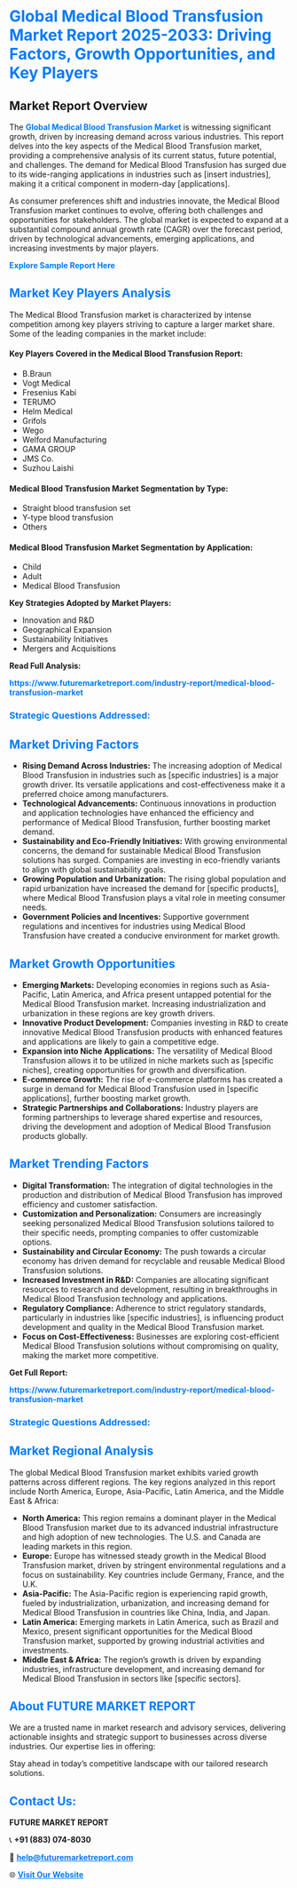 <h1 style="color: #007BFF;">Global Medical Blood Transfusion Market Report 2025-2033: Driving Factors, Growth Opportunities, and Key Players</h1>

<section id="overview">
<h2>Market Report Overview</h2>
<p>The <a href="https://www.futuremarketreport.com/industry-report/medical-blood-transfusion-market" style="color: #007BFF; text-decoration: none;"><strong>Global Medical Blood Transfusion Market</strong></a> is witnessing significant growth, driven by increasing demand across various industries. This report delves into the key aspects of the Medical Blood Transfusion market, providing a comprehensive analysis of its current status, future potential, and challenges. The demand for Medical Blood Transfusion has surged due to its wide-ranging applications in industries such as [insert industries], making it a critical component in modern-day [applications].</p>
<p>As consumer preferences shift and industries innovate, the Medical Blood Transfusion market continues to evolve, offering both challenges and opportunities for stakeholders. The global market is expected to expand at a substantial compound annual growth rate (CAGR) over the forecast period, driven by technological advancements, emerging applications, and increasing investments by major players.</p>
</section>

<section id="overview">
<p><a href="https://www.futuremarketreport.com/request-sample/reportId=125879" style="color: #007BFF; text-decoration: none;"><strong>Explore Sample Report Here</strong></a></p>
</section>

<section id="key-players">
<h2 style="color: #007BFF;">Market Key Players Analysis</h2>
<p>The Medical Blood Transfusion market is characterized by intense competition among key players striving to capture a larger market share. Some of the leading companies in the market include:</p>
<h4>Key Players Covered in the Medical Blood Transfusion Report:</h4>
<ul><li>B.Braun</li><li>Vogt Medical</li><li>Fresenius Kabi</li><li>TERUMO</li><li>Helm Medical</li><li>Grifols</li><li>Wego</li><li>Welford Manufacturing</li><li>GAMA GROUP</li><li>JMS Co.</li><li>Suzhou Laishi</li></ul>
<h4>Medical Blood Transfusion Market Segmentation by Type:</h4>
<ul><li>Straight blood transfusion set</li><li>Y-type blood transfusion</li><li>Others</li></ul>

<h4>Medical Blood Transfusion Market Segmentation by Application:</h4>
<ul><li>Child</li><li>Adult</li><li>Medical Blood Transfusion</li></ul>
<p><strong>Key Strategies Adopted by Market Players:</strong></p>
<ul>
<li>Innovation and R&D</li>
<li>Geographical Expansion</li>
<li>Sustainability Initiatives</li>
<li>Mergers and Acquisitions</li>
</ul>
</section>

<section>
<p><strong>Read Full Analysis: </strong></p><a href="https://www.futuremarketreport.com/industry-report/medical-blood-transfusion-market" style="color: #007BFF; text-decoration: none;"><strong>https://www.futuremarketreport.com/industry-report/medical-blood-transfusion-market</strong></a>
<h3 style="color: #007BFF;">Strategic Questions Addressed:</h3>
</section>

<section id="driving-factors">
<h2 style="color: #007BFF;">Market Driving Factors</h2>
<ul>
<li><strong>Rising Demand Across Industries:</strong> The increasing adoption of Medical Blood Transfusion in industries such as [specific industries] is a major growth driver. Its versatile applications and cost-effectiveness make it a preferred choice among manufacturers.</li>
<li><strong>Technological Advancements:</strong> Continuous innovations in production and application technologies have enhanced the efficiency and performance of Medical Blood Transfusion, further boosting market demand.</li>
<li><strong>Sustainability and Eco-Friendly Initiatives:</strong> With growing environmental concerns, the demand for sustainable Medical Blood Transfusion solutions has surged. Companies are investing in eco-friendly variants to align with global sustainability goals.</li>
<li><strong>Growing Population and Urbanization:</strong> The rising global population and rapid urbanization have increased the demand for [specific products], where Medical Blood Transfusion plays a vital role in meeting consumer needs.</li>
<li><strong>Government Policies and Incentives:</strong> Supportive government regulations and incentives for industries using Medical Blood Transfusion have created a conducive environment for market growth.</li>
</ul>
</section>

<section id="growth-opportunities">
<h2 style="color: #007BFF;">Market Growth Opportunities</h2>
<ul>
<li><strong>Emerging Markets:</strong> Developing economies in regions such as Asia-Pacific, Latin America, and Africa present untapped potential for the Medical Blood Transfusion market. Increasing industrialization and urbanization in these regions are key growth drivers.</li>
<li><strong>Innovative Product Development:</strong> Companies investing in R&D to create innovative Medical Blood Transfusion products with enhanced features and applications are likely to gain a competitive edge.</li>
<li><strong>Expansion into Niche Applications:</strong> The versatility of Medical Blood Transfusion allows it to be utilized in niche markets such as [specific niches], creating opportunities for growth and diversification.</li>
<li><strong>E-commerce Growth:</strong> The rise of e-commerce platforms has created a surge in demand for Medical Blood Transfusion used in [specific applications], further boosting market growth.</li>
<li><strong>Strategic Partnerships and Collaborations:</strong> Industry players are forming partnerships to leverage shared expertise and resources, driving the development and adoption of Medical Blood Transfusion products globally.</li>
</ul>
</section>

<section id="trending-factors">
<h2 style="color: #007BFF;">Market Trending Factors</h2>
<ul>
<li><strong>Digital Transformation:</strong> The integration of digital technologies in the production and distribution of Medical Blood Transfusion has improved efficiency and customer satisfaction.</li>
<li><strong>Customization and Personalization:</strong> Consumers are increasingly seeking personalized Medical Blood Transfusion solutions tailored to their specific needs, prompting companies to offer customizable options.</li>
<li><strong>Sustainability and Circular Economy:</strong> The push towards a circular economy has driven demand for recyclable and reusable Medical Blood Transfusion solutions.</li>
<li><strong>Increased Investment in R&D:</strong> Companies are allocating significant resources to research and development, resulting in breakthroughs in Medical Blood Transfusion technology and applications.</li>
<li><strong>Regulatory Compliance:</strong> Adherence to strict regulatory standards, particularly in industries like [specific industries], is influencing product development and quality in the Medical Blood Transfusion market.</li>
<li><strong>Focus on Cost-Effectiveness:</strong> Businesses are exploring cost-efficient Medical Blood Transfusion solutions without compromising on quality, making the market more competitive.</li>
</ul>
</section>

<section>
<p><strong>Get Full Report: </strong></p><a href="https://www.futuremarketreport.com/industry-report/medical-blood-transfusion-market" style="color: #007BFF; text-decoration: none;"><strong>https://www.futuremarketreport.com/industry-report/medical-blood-transfusion-market</strong></a>
<h3 style="color: #007BFF;">Strategic Questions Addressed:</h3>
</section>


<section id="regional-analysis">
<h2 style="color: #007BFF;">Market Regional Analysis</h2>
<p>The global Medical Blood Transfusion market exhibits varied growth patterns across different regions. The key regions analyzed in this report include North America, Europe, Asia-Pacific, Latin America, and the Middle East & Africa:</p>
<ul>
<li><strong>North America:</strong> This region remains a dominant player in the Medical Blood Transfusion market due to its advanced industrial infrastructure and high adoption of new technologies. The U.S. and Canada are leading markets in this region.</li>
<li><strong>Europe:</strong> Europe has witnessed steady growth in the Medical Blood Transfusion market, driven by stringent environmental regulations and a focus on sustainability. Key countries include Germany, France, and the U.K.</li>
<li><strong>Asia-Pacific:</strong> The Asia-Pacific region is experiencing rapid growth, fueled by industrialization, urbanization, and increasing demand for Medical Blood Transfusion in countries like China, India, and Japan.</li>
<li><strong>Latin America:</strong> Emerging markets in Latin America, such as Brazil and Mexico, present significant opportunities for the Medical Blood Transfusion market, supported by growing industrial activities and investments.</li>
<li><strong>Middle East & Africa:</strong> The region’s growth is driven by expanding industries, infrastructure development, and increasing demand for Medical Blood Transfusion in sectors like [specific sectors].</li>
</ul>
</section>

<footer>
<h2 style="color: #007BFF;">About FUTURE MARKET REPORT</h2>
<p>We are a trusted name in market research and advisory services, delivering actionable insights and strategic support to businesses across diverse industries. Our expertise lies in offering:</p>

<p>Stay ahead in today’s competitive landscape with our tailored research solutions.</p>

<h2 style="color: #007BFF;">Contact Us:</h2>
<p><strong>FUTURE MARKET REPORT</strong></p>
<p>📞 <strong>+91 (883) 074-8030</strong></p>
<p>📧 <strong><a href="mailto:help@futuremarketreport.com" style="color: #007BFF;">help@futuremarketreport.com</a></strong></p>
<p>🌐 <strong><a href="https://www.futuremarketreport.com/" style="color: #007BFF;">Visit Our Website</a></strong></p>
</footer>